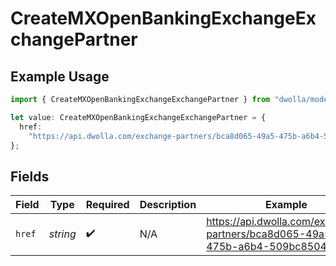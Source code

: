 # CreateMXOpenBankingExchangeExchangePartner

## Example Usage

```typescript
import { CreateMXOpenBankingExchangeExchangePartner } from "dwolla/models";

let value: CreateMXOpenBankingExchangeExchangePartner = {
  href:
    "https://api.dwolla.com/exchange-partners/bca8d065-49a5-475b-a6b4-509bc8504d22",
};
```

## Fields

| Field                                                                         | Type                                                                          | Required                                                                      | Description                                                                   | Example                                                                       |
| ----------------------------------------------------------------------------- | ----------------------------------------------------------------------------- | ----------------------------------------------------------------------------- | ----------------------------------------------------------------------------- | ----------------------------------------------------------------------------- |
| `href`                                                                        | *string*                                                                      | :heavy_check_mark:                                                            | N/A                                                                           | https://api.dwolla.com/exchange-partners/bca8d065-49a5-475b-a6b4-509bc8504d22 |